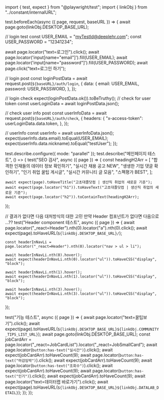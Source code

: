 import { test, expect } from "@playwright/test";
import { linkObj } from "../constant/internalURL";

test.beforeEach(async ({ page, request, baseURL }) => {
await page.goto(linkObj.DESKTOP_BASE_URL);

// login test
const USER_EMAIL = "myTestId@deeplehr.com";
const USER_PASSWORD = "12341234";

await page.locator("text=로그인").click();
await page.locator('input[name="email"]').fill(USER_EMAIL);
await page.locator('input[name="password"]').fill(USER_PASSWORD);
await page.click("text=로그인 하기");

// login post
const loginPostData = await request.post(`${baseURL}/auth/login`, {
data: {
email: USER_EMAIL,
password: USER_PASSWORD,
},
});

// login check
expect(loginPostData.ok()).toBeTruthy();
// check for user token
const userLoginData = await loginPostData.json();

// check user info post
const userInfoData = await request.post(`${baseURL}/auth/check`, {
headers: {
"x-access-token": userLoginData.data.token,
},
});

// userInfo
const userInfo = await userInfoData.json();
expect(userInfo.data.email).toEqual(USER_EMAIL);
expect(userInfo.data.nickname).toEqual("testUser");
});

test.describe.configure({ mode: "parallel" });
test.describe("메인페이지 테스트", () => {
test("SEO 검사", async ({ page }) => {
const headingH2Arr = [
"합격한 인재들의 데이터 정보 확인하기",
"실시간 채용 공고 NEW",
"생생한 기업 댓글 확인하기",
"인기 취업 꿀팁 게시글",
"실시간 커뮤니티 글 모음",
"스펙평가 BEST",
];

    await expect(page).toHaveTitle("고초대졸닷컴 | 생산직 취업의 새로운 기준");
    await expect(page.locator("h1")).toHaveText("고초대졸닷컴 | 생산직 취업의 새로운 기준");
    await expect(page.locator("h2")).toContainText(headingH2Arr);

});

// 결과가 없다면 다음 대처방식의 대한 고민 만약 Header 컴포넌트가 없다면 다음으로 ...??
test("Header component 테스트", async ({ page }) => {
await page.locator("\_react=Header").nth(0).locator("a").nth(0).click();
await expect(page).toHaveURL(`${linkObj.DESKTOP_BASE_URL}/`);

    const headerInNavLi = page.locator("_react=Header").nth(0).locator("nav > ul > li");

    await headerInNavLi.nth(0).hover();
    await expect(headerInNavLi.nth(0).locator("ul")).toHaveCSS("display", "block");

    await headerInNavLi.nth(1).hover();
    await expect(headerInNavLi.nth(1).locator("ul")).toHaveCSS("display", "block");

    await headerInNavLi.nth(3).hover();
    await expect(headerInNavLi.nth(3).locator("ul")).toHaveCSS("display", "block");

});

test("기능 테스트", async ({ page }) => {
await page.locator("text=꿀팁보기").click();
await expect(page).toHaveURL(`${linkObj.DESKTOP_BASE_URL}${linkObj.COMMUNITY_TIPS_LIST_URL}`);
await page.goto(linkObj.DESKTOP_BASE_URL);
const jobCardArr = page.locator("\_react=JobCardList").locator("\_react=JobSmallCard");
await page.locator(`button:has-text("실시간")`).click();
await expect(jobCardArr).toHaveCount(9);
await page.locator(`button:has-text("마감임박")`).click();
await expect(jobCardArr).toHaveCount(9);
await page.locator(`button:has-text("조회수")`).click();
await expect(jobCardArr).toHaveCount(9);
await page.locator(`button:has-text("인기")`).click();
await expect(jobCardArr).toHaveCount(9);
await page.locator("text=데이터랩 바로가기").click();
await expect(page).toHaveURL(`${linkObj.DESKTOP_BASE_URL}${linkObj.DATALAB_DETAIL}`);
});
});
